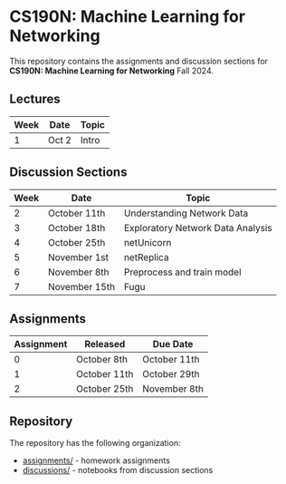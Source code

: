 # CS190N: Machine Learning for Networking
This repository contains the assignments and discussion sections for **CS190N: Machine Learning for Networking** Fall 2024.

## Lectures

| Week       | Date            | Topic    |
|------------|-----------------|----------|
| 1          | Oct 2           | Intro    |


## Discussion Sections

| Week     | Date            | Topic                               |
|----------|-----------------|-------------------------------------|
| 2        | October 11th    | Understanding Network Data          |
| 3        | October 18th    | Exploratory Network Data Analysis   |
| 4        | October 25th    | netUnicorn                          |
| 5        | November 1st    | netReplica                          |
| 6        | November 8th    | Preprocess and train model          |
| 7        | November 15th   | Fugu                                |




## Assignments

| Assignment | Released      | Due Date      |
|------------|---------------|---------------|
| 0          | October 8th   | October 11th  |
| 1          | October 11th  | October 29th  |
| 2          | October 25th  | November 8th  |



## Repository

The repository has the following organization:

* [assignments/](./assignments/) - homework assignments
* [discussions/](./discussions/) - notebooks from discussion sections
